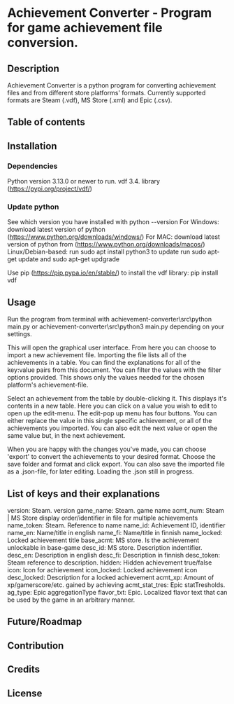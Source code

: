 # Achievement Converter - Program for game achievement file conversion. 
## Description
Achievement Converter is a python program for converting achievement files and from different store platforms' formats.
Currently supported formats are Steam (.vdf), MS Store (.xml) and Epic (.csv).
## Table of contents
## Installation
### Dependencies
Python version 3.13.0 or newer to run.
vdf 3.4. library (https://pypi.org/project/vdf/)

### Update python
See which version you have installed with 
python --version
For Windows: download latest version of python (https://www.python.org/downloads/windows/)
For MAC: download latest version of python from (https://www.python.org/downloads/macos/)
Linux/Debian-based: run sudo apt install python3 to update run sudo apt-get update and sudo apt-get updgrade

Use pip (https://pip.pypa.io/en/stable/) to install the vdf library:
pip install vdf

## Usage
Run the program from terminal with 
achievement-converter\src\python main.py
or
achievement-converter\src\python3 main.py
depending on your settings.

This will open the graphical user interface. 
From here you can choose to import a new achievement file. 
Importing the file lists all of the achievements in a table. You can find the explanations for all of the key:value pairs from this document.
You can filter the values with the filter options provided. This shows only the values needed for the chosen platform's achievement-file.

Select an achievement from the table by double-clicking it. This displays it's contents in a new table.
Here you can click on a value you wish to edit to open up the edit-menu.
The edit-pop up menu has four buttons. You can either replace the value in this single specific achievement, or all of the achievements you imported. 
You can also edit the next value or open the same value but, in the next achievement.

When you are happy with the changes you've made, you can choose 'export' to convert the achievements to your desired format.
Choose the save folder and format and click export. You can also save the imported file as a .json-file, for later editing. Loading the .json still in progress.

## List of keys and their explanations

version: Steam. version
game_name: Steam. game name
acmt_num: Steam | MS Store display order/identifier in file for multiple achievements
name_token: Steam. Reference to name
name_id: Achievement ID, identifier
name_en: Name/title in english
name_fi: Name/title in finnish
name_locked: Locked achievement title
base_acmt:  MS store. Is the achievement unlockable in base-game
desc_id: MS store. Description indentifier.
desc_en: Description in english
desc_fi: Description in finnish
desc_token: Steam reference to description.
hidden: Hidden achievement true/false
icon: Icon for achievement
icon_locked: Locked achievement icon
desc_locked: Description for a locked achievement
acmt_xp: Amount of xp/gamerscore/etc. gained by achieving
acmt_stat_tres:  Epic statTresholds.
ag_type: Epic aggregationType 
flavor_txt: Epic. Localized flavor text that can be used by the game in an arbitrary manner. 

## Future/Roadmap


## Contribution

## Credits




## License


